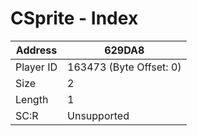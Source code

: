 #  CSprite - Index
Address   | 629DA8
----------|-------------
Player ID | 163473 (Byte Offset: 0)
Size 	  | 2
Length 	  | 1
SC:R      | Unsupported


